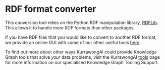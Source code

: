 # RDF format converter


This conversion tool relies on the Python RDF manipulation library, [RDFLib](https://pypi.org/project/rdflib/). This allows it to handle more RDF formats than other packages. 

If you have RDF files that you would like to convert to another RDF format, we provide an online GUI with some of our other useful tools [here](https://tools.kurrawong.ai/tools/convert). 

To find out more about other ways KurrawongAI could provide Knowledge Graph tools that solve *your* data problems, visit the KurrawongAI [tools](https://kurrawong.ai/services/tools) page for more information on our specialised Knowledge Graph Tooling Support. 


